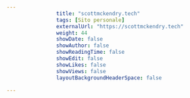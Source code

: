 ---
                title: "scottmckendry.tech"
                tags: [Sito personale]
                externalUrl: "https://scottmckendry.tech"
                weight: 44
                showDate: false
                showAuthor: false
                showReadingTime: false
                showEdit: false
                showLikes: false
                showViews: false
                layoutBackgroundHeaderSpace: false
                ---

